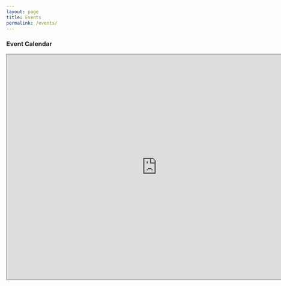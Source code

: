 ```yaml
---
layout: page
title: Events
permalink: /events/
---
```

### Event Calendar

<iframe src="https://calendar.google.com/calendar/embed?height=600&amp;wkst=1&amp;bgcolor=%23ffffff&amp;ctz=America%2FVancouver&amp;src=b2JocmNtZjBta3EycTFnMHEzZTJkOWVwcGNAZ3JvdXAuY2FsZW5kYXIuZ29vZ2xlLmNvbQ&amp;color=%238A2D38&amp;showTitle=1&amp;showNav=1&amp;showTabs=1&amp;showCalendars=0" style="border:solid 1px #777" width="800" height="600" frameborder="0" scrolling="no"></iframe>

